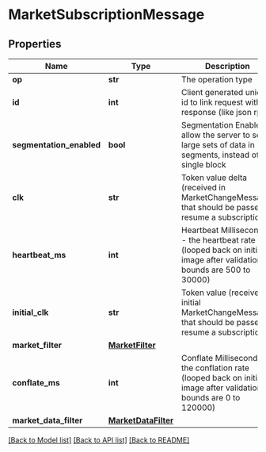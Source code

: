 # MarketSubscriptionMessage

## Properties
Name | Type | Description | Notes
------------ | ------------- | ------------- | -------------
**op** | **str** | The operation type | [optional] 
**id** | **int** | Client generated unique id to link request with response (like json rpc) | [optional] 
**segmentation_enabled** | **bool** | Segmentation Enabled - allow the server to send large sets of data in segments, instead of a single block | [optional] 
**clk** | **str** | Token value delta (received in MarketChangeMessage) that should be passed to resume a subscription | [optional] 
**heartbeat_ms** | **int** | Heartbeat Milliseconds - the heartbeat rate (looped back on initial image after validation: bounds are 500 to 30000) | [optional] 
**initial_clk** | **str** | Token value (received in initial MarketChangeMessage) that should be passed to resume a subscription | [optional] 
**market_filter** | [**MarketFilter**](MarketFilter.md) |  | [optional] 
**conflate_ms** | **int** | Conflate Milliseconds - the conflation rate (looped back on initial image after validation: bounds are 0 to 120000) | [optional] 
**market_data_filter** | [**MarketDataFilter**](MarketDataFilter.md) |  | [optional] 

[[Back to Model list]](../README.md#documentation-for-models) [[Back to API list]](../README.md#documentation-for-api-endpoints) [[Back to README]](../README.md)


